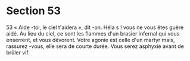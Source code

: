 # Section 53

53
« Aide -toi, le ciel t'aidera », dit -on. Héla s ! vous ne vous êtes
guère aidé. Au lieu du ciel, ce sont les flammes d'un brasier
infernal qui vous enserrent, et vous dévorent. Votre agonie est
celle d'un martyr mais, rassurez -vous, elle sera de courte durée.
Vous serez asphyxié avant de brûler vif.
